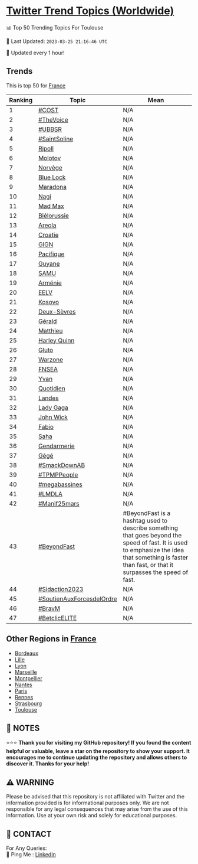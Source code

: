 [Twitter Trend Topics (Worldwide)](https://github.com/ErcinDedeoglu/Twitter-Trend-Topics)
==========


📊 Top 50 Trending Topics For Toulouse

📆 Last Updated: `2023-03-25 21:16:46 UTC`

🔧 Updated every 1 hour!


## Trends

This is top 50 for [France](</France>)

| Ranking | Topic | Mean |
| ------- | ------------ | ------------ |
| 1 | [#COST](http://twitter.com/search?q=%23COST) | N/A |
| 2 | [#TheVoice](http://twitter.com/search?q=%23TheVoice) | N/A |
| 3 | [#UBBSR](http://twitter.com/search?q=%23UBBSR) | N/A |
| 4 | [#SaintSoline](http://twitter.com/search?q=%23SaintSoline) | N/A |
| 5 | [Ripoll](http://twitter.com/search?q=Ripoll) | N/A |
| 6 | [Molotov](http://twitter.com/search?q=Molotov) | N/A |
| 7 | [Norvège](http://twitter.com/search?q=Norv%c3%a8ge) | N/A |
| 8 | [Blue Lock](http://twitter.com/search?q=Blue+Lock) | N/A |
| 9 | [Maradona](http://twitter.com/search?q=Maradona) | N/A |
| 10 | [Nagi](http://twitter.com/search?q=Nagi) | N/A |
| 11 | [Mad Max](http://twitter.com/search?q=Mad+Max) | N/A |
| 12 | [Biélorussie](http://twitter.com/search?q=Bi%c3%a9lorussie) | N/A |
| 13 | [Areola](http://twitter.com/search?q=Areola) | N/A |
| 14 | [Croatie](http://twitter.com/search?q=Croatie) | N/A |
| 15 | [GIGN](http://twitter.com/search?q=GIGN) | N/A |
| 16 | [Pacifique](http://twitter.com/search?q=Pacifique) | N/A |
| 17 | [Guyane](http://twitter.com/search?q=Guyane) | N/A |
| 18 | [SAMU](http://twitter.com/search?q=SAMU) | N/A |
| 19 | [Arménie](http://twitter.com/search?q=Arm%c3%a9nie) | N/A |
| 20 | [EELV](http://twitter.com/search?q=EELV) | N/A |
| 21 | [Kosovo](http://twitter.com/search?q=Kosovo) | N/A |
| 22 | [Deux-Sèvres](http://twitter.com/search?q=Deux-S%c3%a8vres) | N/A |
| 23 | [Gérald](http://twitter.com/search?q=G%c3%a9rald) | N/A |
| 24 | [Matthieu](http://twitter.com/search?q=Matthieu) | N/A |
| 25 | [Harley Quinn](http://twitter.com/search?q=Harley+Quinn) | N/A |
| 26 | [Gluto](http://twitter.com/search?q=Gluto) | N/A |
| 27 | [Warzone](http://twitter.com/search?q=Warzone) | N/A |
| 28 | [FNSEA](http://twitter.com/search?q=FNSEA) | N/A |
| 29 | [Yvan](http://twitter.com/search?q=Yvan) | N/A |
| 30 | [Quotidien](http://twitter.com/search?q=Quotidien) | N/A |
| 31 | [Landes](http://twitter.com/search?q=Landes) | N/A |
| 32 | [Lady Gaga](http://twitter.com/search?q=Lady+Gaga) | N/A |
| 33 | [John Wick](http://twitter.com/search?q=John+Wick) | N/A |
| 34 | [Fabio](http://twitter.com/search?q=Fabio) | N/A |
| 35 | [Saha](http://twitter.com/search?q=Saha) | N/A |
| 36 | [Gendarmerie](http://twitter.com/search?q=Gendarmerie) | N/A |
| 37 | [Gégé](http://twitter.com/search?q=G%c3%a9g%c3%a9) | N/A |
| 38 | [#SmackDownAB](http://twitter.com/search?q=%23SmackDownAB) | N/A |
| 39 | [#TPMPPeople](http://twitter.com/search?q=%23TPMPPeople) | N/A |
| 40 | [#megabassines](http://twitter.com/search?q=%23megabassines) | N/A |
| 41 | [#LMDLA](http://twitter.com/search?q=%23LMDLA) | N/A |
| 42 | [#Manif25mars](http://twitter.com/search?q=%23Manif25mars) | N/A |
| 43 | [#BeyondFast](http://twitter.com/search?q=%23BeyondFast) | #BeyondFast is a hashtag used to describe something that goes beyond the speed of fast. It is used to emphasize the idea that something is faster than fast, or that it surpasses the speed of fast. |
| 44 | [#Sidaction2023](http://twitter.com/search?q=%23Sidaction2023) | N/A |
| 45 | [#SoutienAuxForcesdelOrdre](http://twitter.com/search?q=%23SoutienAuxForcesdelOrdre) | N/A |
| 46 | [#BravM](http://twitter.com/search?q=%23BravM) | N/A |
| 47 | [#BetclicELITE](http://twitter.com/search?q=%23BetclicELITE) | N/A |



## Other Regions in [France](</France>)

* [Bordeaux](</France/Bordeaux.md>)
* [Lille](</France/Lille.md>)
* [Lyon](</France/Lyon.md>)
* [Marseille](</France/Marseille.md>)
* [Montpellier](</France/Montpellier.md>)
* [Nantes](</France/Nantes.md>)
* [Paris](</France/Paris.md>)
* [Rennes](</France/Rennes.md>)
* [Strasbourg](</France/Strasbourg.md>)
* [Toulouse](</France/Toulouse.md>)



## 📝 NOTES

⭐⭐⭐ **Thank you for visiting my GitHub repository! If you found the content helpful or valuable, leave a star on the repository to show your support. It encourages me to continue updating the repository and allows others to discover it. Thanks for your help!**


## ⚠️ WARNING

Please be advised that this repository is not affiliated with Twitter and the information provided is for informational purposes only. We are not responsible for any legal consequences that may arise from the use of this information. Use at your own risk and solely for educational purposes.


## 📨 CONTACT

 For Any Queries:  
            🏓 Ping Me : [LinkedIn](https://www.linkedin.com/in/ercindedeoglu/)
